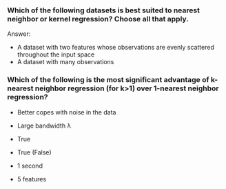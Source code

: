 ### Which of the following datasets is best suited to nearest neighbor or kernel regression? Choose all that apply.
Answer:
- A dataset with two features whose observations are evenly scattered throughout the input space
- A dataset with many observations

### Which of the following is the most significant advantage of k-nearest neighbor regression (for k>1) over 1-nearest neighbor regression?
- Better copes with noise in the data


- Large bandwidth λ

- True

- True (False)

- 1 second

- 5 features 
